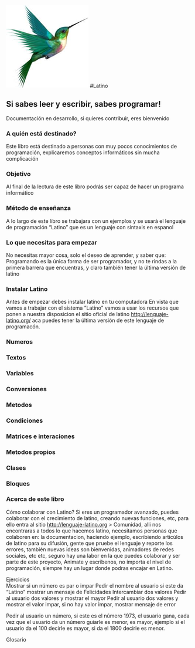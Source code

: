 ![](lat-logo-1.jpg)
#Latino 

## Si sabes leer y escribir, sabes programar! 

Documentación en desarrollo, si quieres contribuir, eres bienvenido

### A quién está destinado?
Este libro está destinado a personas con muy pocos conocimientos de programación, explicaremos conceptos informáticos sin mucha complicación

### Objetivo
Al final de la lectura de este libro podrás ser capaz de hacer un programa informático 

### Método de enseñanza
A lo largo de este libro se trabajara con un ejemplos y se usará el lenguaje de programación “Latino” que es un lenguaje con sintaxis en espanol


### Lo que necesitas para empezar
No necesitas mayor cosa, solo el deseo de aprender, y saber que: Programando es la única forma de ser programador, y no te rindas a la primera barrera que encuentras, y claro también tener la última versión de latino


### Instalar Latino
Antes de empezar debes instalar latino en tu computadora 
En vista que vamos a trabajar con el sistema ”Latino” vamos a usar los recursos que ponen a nuestra disposicion el sitio oficial de latino http://lenguaje-latino.org/ aca puedes tener la última versión de este lenguaje de programacón.



### Numeros
### Textos 
### Variables
### Conversiones
### Metodos
### Condiciones
### Matrices e interaciones
### Metodos propios
### Clases
### Bloques
### Acerca de este libro









Cómo colaborar con Latino?
Si eres un programador avanzado, puedes colaborar con el crecimiento de latino, creando nuevas funciones, etc, para ello entra al sitio http://lenguaje-latino.org > Comunidad, alli nos encontraras a todos lo que hacemos latino, necesitamos personas que colaboren en: la documentacion, haciendo ejemplo, escribiendo articúlos de latino para su difusión, gente que pruebe el lenguaje y reporte los errores, también nuevas ideas son bienvenidas, animadores de redes sociales, etc etc,  seguro hay una labor en la que puedes colaborar y ser parte de este proyecto, Animate y escribenos, no importa el nivel de programación, siempre hay un lugar donde podras encajar en Latino. 

















Ejercicios  
Mostrar si un número es par o impar
Pedir el nombre al usuario si este da “Latino” mostrar un mensaje de Felicidades
Intercambiar dos valores
Pedir al usuario dos valores y mostrar el mayor
Pedir al usuario dos valores y mostrar el valor impar, si no hay valor impar, mostrar mensaje de error



Pedir al usuario un número, si este es el número 1973, el usuario gana, cada vez que el usuario da un número guiarle es menor, es mayor, ejemplo si el usuario da el 100 decirle es mayor, si da el 1800 decirle es menor.  

Glosario























